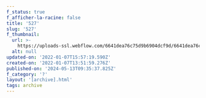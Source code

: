 ```yaml
---
f_status: true
f_afficher-la-racine: false
title: '527'
slug: '527'
f_thumbnail:
  url: >-
    https://uploads-ssl.webflow.com/6641dea76c75d9b6904dcf9d/6641dea76c75d9b6904dd38a_527.jpg
  alt: null
updated-on: '2022-01-07T15:57:19.590Z'
created-on: '2022-01-07T13:51:59.276Z'
published-on: '2024-05-13T09:35:37.825Z'
f_category: '?'
layout: '[archive].html'
tags: archive
---
```



